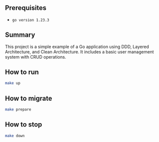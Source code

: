 ## Prerequisites

- `go version 1.23.3`

## Summary

This project is a simple example of a Go application using DDD, Layered Architecture, and Clean Architecture. It includes a basic user management system with CRUD operations.

## How to run

```bash
make up
```

## How to migrate

```bash
make prepare
```

## How to stop

```bash
make down
```
